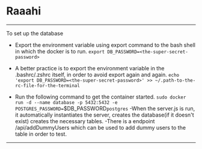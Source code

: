 # Raaahi

---

To set up the database

- Export the environment variable using export command to the bash shell in which the docker is to run.
  `export DB_PASSWORD=<the-super-secret-password>`

- A better practice is to export the environment variable in the .bashrc/.zshrc itself, in order to avoid export again and again.
  `echo 'export DB_PASSWORD=<the-super-secret-password>' >> ~/.path-to-the-rc-file-for-the-terminal`
- Run the following command to get the container started.
  `sudo docker run -d --name database -p 5432:5432 -e POSTGRES_PASSWORD=`$DB_PASSWORD`postgres`
  -When the server.js is run, it automatically instantiates the server, creates the database(if it doesn't exist)
  creates the necessary tables.
  -There is a endpoint /api/addDummyUsers which can be used to add dummy users to the table in order to test.

---
